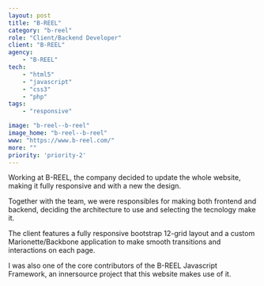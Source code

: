 ```yaml
---
layout: post
title: "B-REEL"
category: "b-reel"
role: "Client/Backend Developer"
client: "B-REEL"
agency:
    - "B-REEL"
tech:
    - "html5"
    - "javascript"
    - "css3"
    - "php"
tags:
    - "responsive"

image: "b-reel--b-reel"
image_home: "b-reel--b-reel"
www: "https://www.b-reel.com/"
more: ""
priority: 'priority-2'
---
```


Working at B-REEL, the company decided to update the whole website, making it fully responsive and with a new the design.

Together with the team, we were responsibles for making both frontend and backend, deciding the architecture to use and selecting the tecnology make it.

The client features a fully responsive bootstrap 12-grid layout and a custom Marionette/Backbone application to make smooth transitions and interactions on each page.

I was also one of the core contributors of the B-REEL Javascript Framework, an innersource project that this website makes use of it.